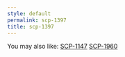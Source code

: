 ```yaml
---
style: default
permalink: scp-1397
title: scp-1397
---
```

You may also like:
[SCP-1147](http://scp-wiki.net/scp-1147)
[SCP-1960](http://scp-wiki.net/scp-1960)